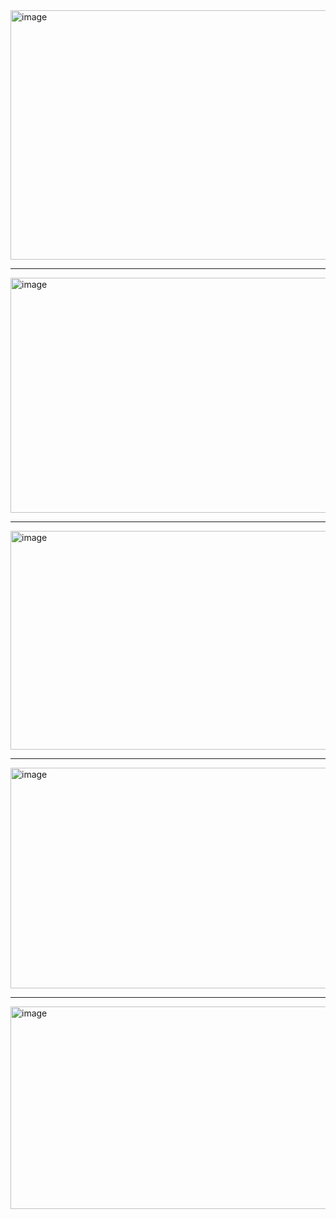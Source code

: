 <img width="807" height="399" alt="image" src="https://github.com/user-attachments/assets/766ef5f7-266f-4982-bef8-4be7235fd610" />

------------------------

<img width="811" height="376" alt="image" src="https://github.com/user-attachments/assets/0d3f1bec-d49b-4634-99a8-804c09f78e9f" />

------------

<img width="808" height="350" alt="image" src="https://github.com/user-attachments/assets/2abca088-296a-4728-b618-7c2349d3e7db" />

----------

<img width="807" height="353" alt="image" src="https://github.com/user-attachments/assets/b8fdfbf6-b4dd-4306-ae1b-c884f68bb350" />

----------

<img width="803" height="324" alt="image" src="https://github.com/user-attachments/assets/9954e0be-f0f5-476b-bef5-97abc4117e35" />

